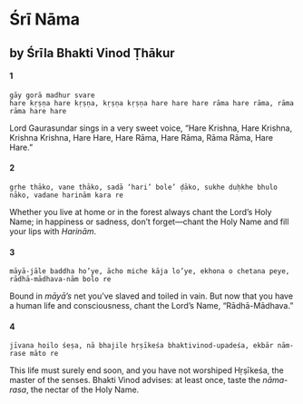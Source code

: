 # Śrī Nāma

## by Śrīla Bhakti Vinod Ṭhākur

#### 1

    gāy gorā madhur svare
    hare kṛṣṇa hare kṛṣṇa, kṛṣṇa kṛṣṇa hare hare hare rāma hare rāma, rāma rāma hare hare

Lord Gaurasundar sings in a very sweet voice, “Hare Krishna, Hare Krishna, Krishna Krishna, Hare Hare, Hare Rāma, Hare Rāma, Rāma Rāma, Hare Hare.”

#### 2

    gṛhe thāko, vane thāko, sadā ‘hari’ bole’ ḍāko, sukhe duḥkhe bhulo nāko, vadane harinām kara re

Whether you live at home or in the forest always chant the Lord’s Holy Name; in happiness or sadness, don’t forget—chant the Holy Name and fill your lips with *Harinām*.

#### 3

    māyā-jāle baddha ho’ye, ācho miche kāja lo’ye, ekhona o chetana peye, rādhā-mādhava-nām bolo re

Bound in *māyā’s* net you’ve slaved and toiled in vain. But now that you have a human life and consciousness, chant the Lord’s Name, “Rādhā-Mādhava.”

#### 4

    jīvana hoilo śeṣa, nā bhajile hṛṣīkeśa bhaktivinod-upadeśa, ekbār nām-rase māto re

This life must surely end soon, and you have not worshiped Hṛṣīkeśa, the master of the senses. Bhakti Vinod advises: at least once, taste the *nāma-rasa*, the nectar of the Holy Name.

